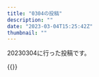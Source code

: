 ```yaml
---
title: "0304の投稿"
description: ""
date: "2023-03-04T15:25:42Z"
thumbnail: ""
---
```

20230304に行った投稿です。
<!--more-->
{{<othersns text="3D酔か三半規管系" url="https://qunagi.qunagi.net/notice/ATGFZNOkoZ9ykZ3e2C" screenname="jme/k.h" date="2023-03-04T04:43:33.000Z">}}
